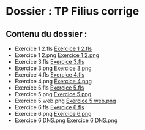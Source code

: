 # Dossier : TP Filius corrige
 
 ## Contenu du dossier : 
- Exercice 1 2.fls [Exercice 1 2.fls](./Exercice_1_2.fls)
- Exercice 1 2.png [Exercice 1 2.png](./Exercice_1_2.png)
- Exercice 3.fls [Exercice 3.fls](./Exercice_3.fls)
- Exercice 3.png [Exercice 3.png](./Exercice_3.png)
- Exercice 4.fls [Exercice 4.fls](./Exercice_4.fls)
- Exercice 4.png [Exercice 4.png](./Exercice_4.png)
- Exercice 5.fls [Exercice 5.fls](./Exercice_5.fls)
- Exercice 5.png [Exercice 5.png](./Exercice_5.png)
- Exercice 5 web.png [Exercice 5 web.png](./Exercice_5_web.png)
- Exercice 6.fls [Exercice 6.fls](./Exercice_6.fls)
- Exercice 6.png [Exercice 6.png](./Exercice_6.png)
- Exercice 6 DNS.png [Exercice 6 DNS.png](./Exercice_6_DNS.png)
